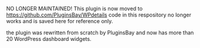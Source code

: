 NO LONGER MAINTAINED!
This plugin is now moved to https://github.com/PluginsBay/WPdetails
code in this respository no longer works and is saved here for reference only.

the plugin was rewritten from scratch by PluginsBay and now has more than 20 WordPress dashboard widgets.
